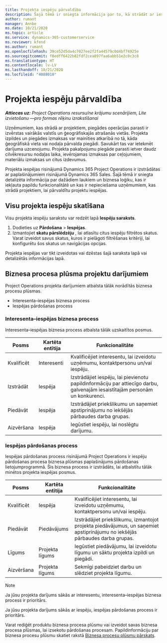 ```yaml
---
title: Projekta iespēju pārvaldība
description: Šajā tēmā ir sniegta informācija par to, kā strādāt ar iespējām, kas ir saistītas ar projektiem.
author: rumant
manager: Annbe
ms.date: 10/21/2020
ms.topic: article
ms.service: dynamics-365-customerservice
ms.reviewer: kfend
ms.author: rumant
ms.openlocfilehash: 39ce52d5da4c7027ee2f2fa44579c0d4bf74925e
ms.sourcegitcommit: f8edff6422b82fdf2cea897faa6abb51e2c0c3c8
ms.translationtype: HT
ms.contentlocale: lv-LV
ms.lasthandoff: 10/21/2020
ms.locfileid: "4088010"
---
```

# <a name="manage-project-based-opportunities"></a>Projekta iespēju pārvaldība

_**Attiecas uz:** Project Operations resursu/ne krājumu scenārijiem, Lite izvietošanu —pro formas rēķinu izrakstīšanai_

Uzņēmumiem, kas strādā ar projektiem, piegādes operācijas parasti ir izvērstas vairākās valstīs un ģeogrāfiskajās atrašanās vietās. Projekta izpildes un piegādes izmaksas var mainīties atkarībā no tā, kāda ģeogrāfiskā vieta vai nodaļa pārvalda piegādi. Savukārt tas var ietekmēt darījuma uzcenojumu. Projekta pakalpojumu piegāde parasti ietver daudz cilvēkresursu nodaļas laika, ievērojamas izmaksas par ceļojumiem, materiālu izmaksas un citus izdevumus.

Projekta iespējas risinājumā Dynamics 365 Project Operations ir izstrādātas ar paplašinājumiem risinājumā Dynamics 365 Sales. Šajā tēmā ir sniegta detalizēta informācija par dažādiem laukiem un biznesa loģiku, kas ir iekļauta papildu funkcionalitātē un kas ir nepieciešama uzņēmumiem, kas strādā projektiem, lai pārvaldītu projektu iespējas.

## <a name="view-all-project-based-opportunities"></a>Visu projekta iespēju skatīšana

Visu projekta iespēju sarakstu var redzēt lapā **Iespēju saraksts**. 

1. Dodieties uz **Pārdošana** > **Iespējas**.
2. Izmantojiet **skatu pārslēdzēju** , lai atlasītu citus iespēju filtrētos skatus. Varat izveidot savus skatus, kuros ir pielāgoti filtrēšanas kritēriji, lai konfigurētu šos skatus un navigācijas opcijas.

Projekta iespējas var tikt izveidotas vai dzēstas šajā saraksta lapā vai detalizētās informācijas lapā.

## <a name="business-process-flow-for-project-based-deals"></a>Biznesa procesa plūsma projektu darījumiem

Project Operations projekta darījumiem atbalsta tālāk norādītās biznesa procesu plūsmas.

- Interesenta–iespējas biznesa process
- Iespējas pārdošanas process

### <a name="lead-to-opportunity-business-process"></a>Interesenta–iespējas biznesa process 
Interesenta–iespējas biznesa process atbalsta tālāk uzskaitītos posmus.

| Posms | Kartēta entītija | Funkcionalitāte |
| --- | --- | --- |
| Kvalificēt | Interesenti | Kvalificējiet interesentu, lai izveidotu uzņēmumu, kontaktpersonu un/vai iespēju. |
| Izstrādāt | Iespēja | Izstrādājiet iespēju, lai pievienotu papildinformāciju par attiecīgo darbu, galvenajām iesaistītajām personām un konkurenci. |
| Piedāvāt | Iespēja | Izstrādājiet priekšlikumu un saņemiet apstiprinājumu no iekšējās pārbaudes darba grupas. |
| Aizvēršana | Iespēja | Iegūstiet iespēju, lai noslēgtu darījumu. |

### <a name="opportunity-sales-process"></a>Iespējas pārdošanas process
Iespējas pārdošanas process risinājumā Project Operations ir iespēju pārdošanas procesa biznesa plūsmas paplašinājums pārdošanas lietojumprogrammā. Šis biznesa process ir izstrādāts, lai atbalstītu tālāk minētos projekta iespējas posmus.

| Posms | Kartēta entītija | Funkcionalitāte |
| --- | --- | --- |
| Kvalificēt | Iespēja | Kvalificējiet interesentu, lai izveidotu uzņēmumu, kontaktpersonu un/vai iespēju. |
| Piedāvāt | Piedāvājums | Izstrādājiet priekšlikumu, izmantojot projekta piedāvājumus, un saņemiet apstiprinājumu no iekšējās pārbaudes darba grupas. |
| Līgums | Projekta līgums | Iegūstiet piedāvājumu, lai izveidotu līgumu un sāktu projekta izpildi un piegādi. |
| Aizvēršana | Projekta līgums | Sekmīgi pabeidziet darbu un slēdziet projekta līgumu. |

> [!NOTE]
> Ja jūsu projekta darījums sākās ar interesentu, interesenta–iespējas biznesa process ir prioritārs.
>
> Ja jūsu projekta darījums sākās ar iespēju, iespējas pārdošanas process ir prioritārs.

Varat rediģēt produktu biznesa procesa plūsmu vai izveidot savas biznesa procesa plūsmas, lai izsekotu pārdošanas procesam. Papildinformāciju par biznesa procesu plūsmu skatiet rakstā [Biznesa procesu plūsmu pārskats](https://docs.microsoft.com/dynamics365/customerengagement/on-premises/customize/business-process-flows-overview).
